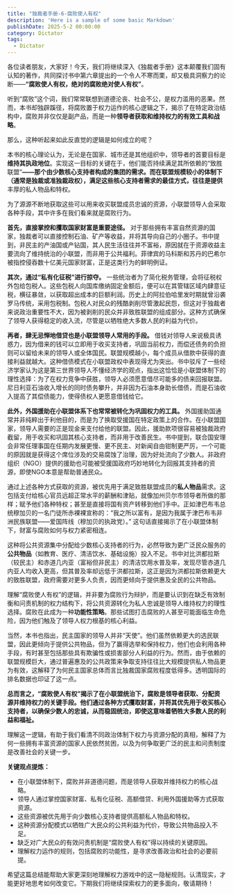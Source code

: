 ```yaml
---
title: "独裁者手册-6-腐败使人有权"
description: 'Here is a sample of some basic Markdown'
publishDate: 2025-5-2 00:00:00
category: Dictator
tags:
  - Dictator
---
```


各位读者朋友，大家好！今天，我们将继续深入《独裁者手册》这本颠覆我们固有认知的著作，共同探讨书中第六章提出的一个令人不寒而栗，却又极具洞察力的论断——**“腐败使人有权，绝对的腐败绝对使人有权”**。

听到“腐败”这个词，我们常常联想到道德沦丧、社会不公，是权力滥用的恶果。然而，本书却独辟蹊径，将腐败置于权力运作的核心逻辑之下，揭示了在特定政治结构中，腐败并非仅仅是副产品，而是一种**领导者获取和维持权力的有效工具和战略**。

那么，这种听起来如此反直觉的逻辑是如何成立的呢？

本书的核心理论认为，无论是在国家、城市还是其他组织中，领导者的首要目标是**维持其执政地位**。实现这一目标的关键在于，他们能否持续满足其所依赖的“致胜联盟”**——那个由少数核心支持者构成的集团的需求。而在联盟规模较小的体制下（通常是独裁或准独裁政权），满足这些核心支持者需求的最佳方式，往往是提供**丰厚的私人物品和特权。

为了源源不断地获取这些可以用来收买联盟成员忠诚的资源，小联盟领导人会采取各种手段，其中许多在我们看来就是腐败行为。

**首先，直接掌控和攫取国家财富是重要途径。** 对于那些拥有丰富自然资源的国家，独裁者可以直接控制石油、矿产等收益，并将其导向自己的小圈子。书中提到，非民主的产油国或产钻国，其人民生活往往并不富裕，原因就在于资源收益主要流向了维持统治的小联盟，而非用于公共福利。菲律宾的马科斯和苏丹的巴希尔被指控侵吞数十亿美元国家财富，正是这类行为的鲜明例证。

**其次，通过“私有化征税”进行掠夺。** 一些统治者为了简化税务管理，会将征税权外包给包税人。这些包税人向国库缴纳固定金额后，便可以在其管辖区域内肆意征税，横征暴敛，以获取超出成本的巨额利润。历史上的阿拉伯哈里发时期就曾沿袭罗马传统，采用包税制。包税人对民众的残酷剥削尽管激起民怨，但这对于独裁者来说政治重要性不大，因为被剥削的民众并非致胜联盟的组成部分。这种方式确保了领导人获得稳定的收入流，尽管是以牺牲绝大多数人民的利益为代价。

**再者，肆无忌惮地借贷也是小联盟领导人常用的手段。** 借钱对领导人来说极具诱惑力，因为借来的钱可以立即用于收买支持者，巩固当前权力，而偿还债务的负担则可以留给未来的领导人或全体国民。联盟规模越小，每个成员从借款中获得的直接利益就越大。这种借债模式在小联盟政权中表现得尤为突出。书中驳斥了一些经济学家认为这是第三世界领导人不懂经济学的观点，指出这恰恰是小联盟体制下的理性选择：为了在权力竞争中获胜，领导人必须愿意借尽可能多的债来回报联盟。尼日利亚石油收入增长的同时债务攀升，并非因为石油本身助长借债，而是石油收入提高了其偿债能力，使得债权人更愿意借钱给它。

**此外，外国援助在小联盟体系下也常常被转化为巩固权力的工具。** 外国援助国通常并非纯粹出于利他目的，而是为了换取受援国在特定政策上的合作。在小联盟国家，领导人需要的正是现金来支付给他的联盟。因此，援助款项很容易被独裁政府截留，用于收买和巩固其核心支持者，而非用于改善民生。书中提到，联合国安理会非常任理事国在任期内发展更慢、更不民主、对新闻自由钳制更严厉，一个可能的原因就是获得这个席位涉及的交易腐蚀了治理，因为好处流向了少数人。非政府组织（NGO）提供的援助也可能被受援国政府巧妙地转化为回报其支持者的资源，即使NGO本意是帮助普通民众。

通过上述各种方式获取的资源，被优先用于满足致胜联盟成员的**私人物品**需求。这包括支付给核心官员远超正常水平的薪酬和津贴，就像加州贝尔市领导者所做的那样；赋予他们各种特权；甚至是直接将国有资产转移到他们手中。正如津巴布韦总统穆加贝的一名门徒所赤裸裸宣称的：“我之所以富有，是因为我属于津巴布韦非洲民族联盟——爱国阵线（穆加贝的执政党）。” 这句话直接揭示了在小联盟体制下，财富与腐败如何与权力紧密相连。

这种将公共资源集中分配给少数核心支持者的行为，必然导致为更广泛民众服务的**公共物品**（如教育、医疗、清洁饮水、基础设施）投入不足。书中对比洪都拉斯（较民主）和赤道几内亚（富裕但非民主）的清洁饮用水普及率，发现尽管赤道几内亚人均收入更高，但其普及率却远低于洪都拉斯，这正是因为洪都拉斯依赖更大的致胜联盟，政府需要对更多人负责，因而更倾向于提供惠及全民的公共物品。

理解“腐败使人有权”的逻辑，并非要为腐败行为辩护，而是要认识到在缺乏有效制衡和问责机制的权力结构下，将公共资源转化为私人忠诚是领导人维持权力的理性选择。腐败在此成为一种**功能性策略**。那些试图打击腐败的人甚至可能面临生命危险，因为他们触及了领导人权力根基的核心利益。

当然，本书也指出，民主国家的领导人并非“天使”。他们虽然依赖更大的选民联盟，因此更倾向于提供公共物品，但为了赢得选举和保持权力，他们也会利用各种手段，有时甚至包括那些具有欺骗性或损害部分人利益的行为。然而，由于依赖的联盟规模巨大，通过普遍惠及的公共政策来争取支持往往比大规模提供私人物品更为有效，这解释了为何民主国家总体而言比独裁国家腐败程度低得多。透明国际的排名数据也印证了这一点。

**总而言之，“腐败使人有权”揭示了在小联盟统治下，腐败是领导者获取、分配资源并维持权力的关键手段。他们通过各种方式攫取财富，并将其优先用于收买核心支持者，以确保少数人的忠诚，从而稳固统治，即使这意味着牺牲大多数人民的利益和福祉。**

理解这一逻辑，有助于我们看清不同政治体制下权力与资源分配的真相，解释了为何一些拥有丰富资源的国家人民依然贫困，以及为何争取更广泛的民主和问责制度是改善社会的关键一步。

**关键观点提炼：**

- 在小联盟体制下，腐败并非道德问题，而是领导人获取并维持权力的核心战略。
- 领导人通过掌控国家财富、私有化征税、高额借贷、利用外国援助等方式获取资源。
- 这些资源被优先用于向少数核心支持者提供高额私人物品和特权。
- 这种资源分配模式以牺牲广大民众的公共利益为代价，导致公共物品投入不足。
- 缺乏对广大民众的有效问责机制是“腐败使人有权”得以持续的关键原因。
- 理解权力运作的规则，包括腐败的功能性，是寻求改善政治和社会的必要前提。

希望这篇总结能帮助大家更深刻地理解权力游戏中的这一隐秘规则。认清现实，才能更好地思考如何改变它。下期我们将继续探索权力的更多面向，敬请期待！

